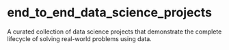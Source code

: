 # end_to_end_data_science_projects
A curated collection of data science projects that demonstrate the complete lifecycle of solving real-world problems using data.
